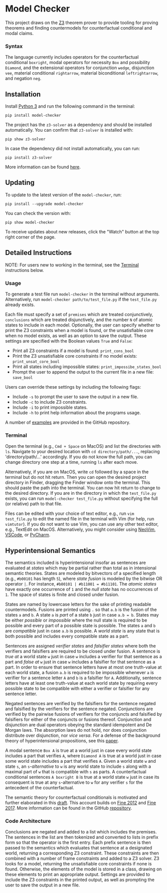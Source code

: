 # Model Checker

This project draws on the [Z3](https://github.com/Z3Prover/z3) theorem prover to provide tooling for proving theorems and finding countermodels for counterfactual conditional and modal claims.

### Syntax

The language currently includes operators for the counterfactual conditional `boxright`, modal operators for necessity `Box` and possibility `Diamond`, and the extensional operators for conjunction `wedge`, disjunction `vee`, material conditional `rightarrow`, material biconditional `leftrightarrow`, and negation `neg`.

## Installation

Install [Python 3](https://www.python.org/downloads/) and run the following command in the terminal:

```
pip install model-checker
```

The project has the `z3-solver` as a dependency and should be installed automatically.
You can confirm that `z3-solver` is installed with:

```
pip show z3-solver
```

In case the dependency did not install automatically, you can run:

```
pip install z3-solver
```

More information can be found [here](https://packaging.python.org/en/latest/tutorials/installing-packages/).

## Updating

To update to the latest version of the `model-checker`, run:

```
pip install --upgrade model-checker
```

You can check the version with:

```
pip show model-checker
```

To receive updates about new releases, click the "Watch" button at the top right corner of the page.

## Detailed Instructions

NOTE: For users new to working in the terminal, see the [Terminal](##Terminal) instructions below.

### Usage

To generate a test file run `model-checker` in the terminal without arguments.
Alternatively, run `model-checker path/to/test_file.py` if the `test_file.py` already exists.

Each file must specify a set of `premises` which are treated conjunctively, `conclusions` which are treated disjunctively, and the number `N` of atomic states to include in each model.
Optionally, the user can specify whether to print the Z3 constraints when a model is found, or the unsatisfiable core when no model exists, as well as an option to save the output.
These settings are specified with the Boolean values `True` and `False`:

- Print all Z3 constraints if a model is found: `print_cons_bool`
- Print the Z3 unsatisfiable core constraints if no model exists: `print_unsat_core_bool`
- Print all states including impossible states: `print_impossibe_states_bool`
- Prompt the user to append the output to the current file in a new file: `save_bool`

Users can override these settings by including the following flags:

- Include `-s` to prompt the user to save the output in a new file.
- Include `-c` to include Z3 constraints.
- Include `-i` to print impossible states.
- Include `-h` to print help information about the programs usage.

A number of [examples](https://github.com/benbrastmckie/ModelChecker/blob/master/Examples/examples.py) are provided in the GitHub repository.

### Terminal

Open the terminal (e.g., `Cmd + Space` on MacOS) and list the directories with `ls`. 
Navigate to your desired location with `cd directory/path/...`, replacing 'directory/path/...' accordingly.
If you do not know the full path, you can change directory one step at a time, running `ls` after each move.

Alternatively, if you are on MacOS, write `cd` followed by a space in the terminal but do not hit return.
Then you can open the desired project directory in Finder, dragging the Finder window onto the terminal.
This should paste the path into the terminal.
You can now hit return to change to the desired directory.
If you are in the directory in which the `test_file.py` exists, you can run `model-checker test_file.py` without specifying the full (or relative) path to that file.

Files can be edited with your choice of text editor, e.g., run `vim test_file.py` to edit the named file in the terminal with Vim (for help, run `vimtutor`).
If you do not want to use Vim, you can use any other text editor, e.g., TextEdit on MacOS.
Alternatively, you might consider using [NeoVim](https://github.com/benbrastmckie/.config), [VSCode](https://code.visualstudio.com/), or [PyCharm](https://www.jetbrains.com/pycharm/).

## Hyperintensional Semantics

The semantics included is hyperintensional insofar as sentences are evaluated at _states_ which may be partial rather than total as in intensional semantic theories.
States are modeled by bitvectors of a specified length (e.g., `#b00101` has length `5`), where _state fusion_ is modeled by the bitwise OR operator `|`.
For instance, `#b00101 | #b11001 = #b11101`.
The _atomic states_ have exactly one occurrence of `1` and the _null state_ has no occurrences of `1`.
The space of states is finite and closed under fusion.

States are named by lowercase letters for the sake of printing readable countermodels.
Fusions are printed using `.` so that `a.b` is the fusion of the states `a` and `b`.
A state `a` is _part_ of a state `b` just in case `a.b = b`.
States may be either _possible_ or _impossible_ where the null state is required to be possible and every part of a possible state is possible.
The states `a` and `b` are _compatible_ just in case `a.b` is possible.
A _world state_ is any state that is both possible and includes every compatible state as a part.

Sentences are assigned _verifier states_ and _falsifier states_ where both the verifiers and falsifiers are required to be closed under fusion.
A sentence is _true at_ a world state `w` just in case `w` includes a verifier for that sentence as a part and _false at_ `w` just in case `w` includes a falsifier for that sentence as a part.
In order to ensure that sentence letters have at most one truth-value at each world state, a fusion `a.b` is required to be impossible whenever `a` is verifier for a sentence letter `A` and `b` is a falsifier for `A`.
Additionally, sentence letters have at least one truth-value at each world state by requiring every possible state to be compatible with either a verifier or falsifier for any sentence letter.

Negated sentences are verified by the falsifiers for the sentence negated and falsified by the verifiers for the sentence negated.
Conjunctions are verified by the pairwise fusions of verifiers for the conjuncts and falsified by falsifiers for either of the conjuncts or fusions thereof.
Conjunction and disjunction are dual operators obeying the standard idempotent and De Morgan laws.
The absorption laws do not hold, nor does conjunction distribute over disjunction, nor _vice versa_.
For a defense of the background theory of hyperintensional propositions, see this [paper](https://link.springer.com/article/10.1007/s10992-021-09612-w).

A modal sentence `Box A` is true at a world just in case every world state includes a part that verifies `A`, where `Diamond A` is true at a world just in case some world state includes a part that verifies `A`.
Given a world state `w` and state `s`, an `s`_-alternative_ to `w` is any world state to include `s` along with a maximal part of `w` that is compatible with `s` as parts.
A counterfactual conditional sentences `A boxright B` is true at a world state `w` just in case its consequent is true at any `s`-alternative to `w` for any verifier `s` for the antecedent of the counterfactual.

The semantic theory for counterfactual conditionals is motivated and further elaborated in this [draft](https://github.com/benbrastmckie/ModelChecker/blob/master/Counterfactuals.pdf).
This account builds on [Fine 2012](https://www.pdcnet.org/jphil/content/jphil_2012_0109_0003_0221_0246) and [Fine 2017](https://link.springer.com/article/10.1007/s10992-016-9413-y).
More information can be found in the GitHub [repository](https://github.com/benbrastmckie/ModelChecker). 


### Code Architecture

Conclusions are negated and added to a list which includes the premises.
The sentences in the list are then tokenized and converted to lists in prefix form so that the operator is the first entry.
Each prefix sentence is then passed to the semantics which evaluates that sentence at a designated world, returning a corresponding Z3 constraint.
These constraints are then combined with a number of frame constraints and added to a Z3 solver.
Z3 looks for a model, returning the unsatisfiable core constraints if none is found.
Otherwise, the elements of the model is stored in a class, drawing on these elements to print an appropriate output.
Settings are provided to include the Z3 constraints in the printed output, as well as prompting the user to save the output in a new file.


